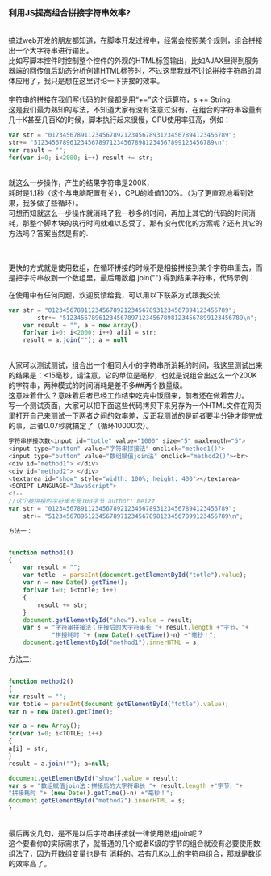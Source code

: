 
### 利用JS提高组合拼接字符串效率?
<br>搞过web开发的朋友都知道，在脚本开发过程中，经常会按照某个规则，组合拼接出一个大字符串进行输出。
<br>比如写脚本控件时控制整个控件的外观的HTML标签输出，比如AJAX里得到服务器端的回传值后动态分析创建HTML标签时，不过这里我就不讨论拼接字符串的具体应用了，我只是想在这里讨论一下拼接的效率。
<br>
<br>字符串的拼接在我们写代码的时候都是用“+=”这个运算符，s += String;
<br>这是我们最为熟知的写法，不知道大家有没有注意过没有，在组合的字符串容量有几十K甚至几百K的时候，脚本执行起来很慢，CPU使用率狂高，例如：
```javascript
var str = "01234567891123456789212345678931234567894123456789";
str+= "51234567896123456789712345678981234567899123456789\n";
var result = "";
for(var i=0; i<2000; i++) result += str;
```
<br>就这么一步操作，产生的结果字符串是200K，
<br>耗时是1.1秒（这个与电脑配置有关），CPU的峰值100%。（为了更直观地看到效果，我多做了些循环）。
<br>可想而知就这么一步操作就消耗了我一秒多的时间，再加上其它的代码的时间消耗，那整个脚本块的执行时间就难以忍受了。那有没有优化的方案呢？还有其它的方法吗？答案当然是有的.

<br>
<br>
更快的方式就是使用数组，在循环拼接的时候不是相接拼接到某个字符串里去，而是把字符串放到一个数组里，最后用数组.join("") 得到结果字符串，代码示例：

在使用中有任何问题，欢迎反馈给我，可以用以下联系方式跟我交流
```javascript
var str = "01234567891123456789212345678931234567894123456789";
        str+= "51234567896123456789712345678981234567899123456789\n";
    var result = "", a = new Array();
    for(var i=0; i<2000; i++) a[i] = str;
    result = a.join(""); a = null
```
<br>大家可以测试测试，组合出一个相同大小的字符串所消耗的时间，我这里测试出来的结果是：<15毫秒，请注意，它的单位是毫秒，也就是说组合出这么一个200K的字符串，两种模式的时间消耗是差不多##两个数量级。
<br>这意味着什么？意味着后者已经工作结束吃完中饭回来，前者还在做着苦力。
<br>写一个测试页面，大家可以把下面这些代码拷贝下来另存为一个HTML文件在网页里打开自己来测试一下两者之间的效率差，反正我测试的是前者要半分钟才能完成的事，后者0.07秒就搞定了（循环10000次）。

```javascript
字符串拼接次数<input id="totle" value="1000" size="5" maxlength="5">
<input type="button" value="字符串拼接法" onclick="method1()">
<input type="button" value="数组赋值join法" onclick="method2()"><br>
<div id="method1"> </div>
<div id="method2"> </div>
<textarea id="show" style="width: 100%; height: 400"></textarea>
<SCRIPT LANGUAGE="JavaScript">
<!--
//这个被拼接的字符串长是100字节 author: meizz
var str = "01234567891123456789212345678931234567894123456789";
    str+= "51234567896123456789712345678981234567899123456789\n";
```
```javascript
方法一：


function method1()
{
    var result = "";
    var totle  = parseInt(document.getElementById("totle").value);
    var n = new Date().getTime();
    for(var i=0; i<totle; i++)
    {
        result += str;
    }
    document.getElementById("show").value = result;
    var s = "字符串拼接法：拼接后的大字符串长 "+ result.length +"字节，"+
            "拼接耗时 "+ (new Date().getTime()-n) +"毫秒！";
    document.getElementById("method1").innerHTML = s;
```

方法二:
```javascript

function method2()
{
var result = "";
var totle = parseInt(document.getElementById("totle").value);
var n = new Date().getTime();

var a = new Array();
for(var i=0; i<TOTLE; i++)
{
a[i] = str;
}
result = a.join(""); a=null;

document.getElementById("show").value = result;
var s = "数组赋值join法：拼接后的大字符串长 "+ result.length +"字节，"+
"拼接耗时 "+ (new Date().getTime()-n) +"毫秒！";
document.getElementById("method2").innerHTML = s;
}
```

<br>最后再说几句，是不是以后字符串拼接就一律使用数组join呢？
<br>这个要看你的实际需求了，就普通的几个或者K级的字节的组合就没有必要使用数组法了，因为开数组变量也是有
消耗的。若有几K以上的字符串组合，那就是数组的效率高了。
